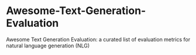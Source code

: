 # Awesome-Text-Generation-Evaluation
Awesome Text Generation Evaluation: a curated list of evaluation metrics for natural language generation (NLG)

